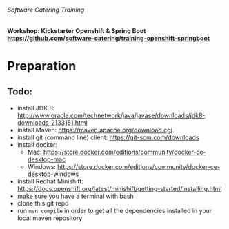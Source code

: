 ###### Software Catering Training
#### Workshop: Kickstarter Openshift & Spring Boot  https://github.com/software-catering/training-openshift-springboot
# Preparation

## Todo:
* install JDK 8: 
http://www.oracle.com/technetwork/java/javase/downloads/jdk8-downloads-2133151.html
* install Maven: 
https://maven.apache.org/download.cgi
* install git (command line) client: 
https://git-scm.com/downloads
* install docker:
  * Mac: https://store.docker.com/editions/community/docker-ce-desktop-mac
  * Windows: https://store.docker.com/editions/community/docker-ce-desktop-windows
* install Redhat Minishift: 
https://docs.openshift.org/latest/minishift/getting-started/installing.html
* make sure you have a terminal with bash
* clone this git repo
* run `mvn compile` in order to get all the dependencies installed in your local maven repository
